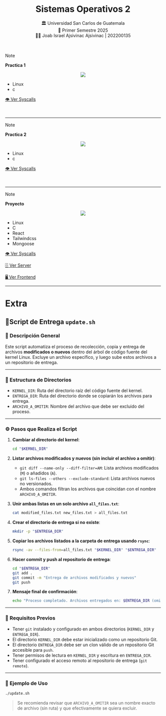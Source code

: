 <h1 align="center">Sistemas Operativos 2</h1>

<p align="center"></p>
<div align="center"> 🏛 Universidad San Carlos de Guatemala</div>
<div align="center"> 📆 Primer Semestre 2025</div>
<div align="center"> 🧑‍💼 Joab Israel Ajsivinac Ajsivinac | 202200135 </div>
<br/> 

<br/>

> [!NOTE]  
> **Practica 1**
>
> <div align="center" style="display:flex;justify-content:center;gap:20px"><img src="https://go-skill-icons.vercel.app/api/icons?i=linux,c" /></div>
> 
> * Linux
> * c
> 
> [👁 Ver Syscalls](https://github.com/J-Ajsivinac/KernelMonitorSuite/tree/main/linux-6.12.17/kernel/usac/practica1)

<br>

---


> [!NOTE]  
> **Practica 2**
>
> <div align="center" style="display:flex;justify-content:center;gap:20px"><img src="https://go-skill-icons.vercel.app/api/icons?i=linux,c" /></div>
> 
> * Linux
> * c
> 
> [👁 Ver Syscalls](https://github.com/J-Ajsivinac/KernelMonitorSuite/tree/main/linux-6.12.17/kernel/usac/practica2)

<br>

---


> [!NOTE]  
> **Proyecto**
>
> <div align="center" style="display:flex;justify-content:center;gap:20px"><img src="https://go-skill-icons.vercel.app/api/icons?i=linux,c,react,tailwindcss,mongoose," /></div>
> 
> * Linux
> * C
> * React
> * Tailwindcss
> * Mongoose
>
> [👁 Ver Syscalls](https://github.com/J-Ajsivinac/KernelMonitorSuite/tree/main/linux-6.12.17/kernel/usac/Proyecto)
>
> [🗄️ Ver Server](https://github.com/J-Ajsivinac/KernelMonitorSuite/tree/main/src/c-api-server)
>
> [🖥️ Ver Frontend](https://github.com/J-Ajsivinac/KernelMonitorSuite/tree/main/src/frontend)

---

# Extra

## 📄Script de Entrega `update.sh`

### 🧾 Descripción General

Este script automatiza el proceso de recolección, copia y entrega de archivos **modificados o nuevos** dentro del árbol de código fuente del kernel Linux. Excluye un archivo específico, y luego sube estos archivos a un repositorio de entrega.

---

### 📁 Estructura de Directorios

* `KERNEL_DIR`: Ruta del directorio raíz del código fuente del kernel.
* `ENTREGA_DIR`: Ruta del directorio donde se copiarán los archivos para entrega.
* `ARCHIVO_A_OMITIR`: Nombre del archivo que debe ser excluido del proceso.

---

### ⚙️ Pasos que Realiza el Script

1. **Cambiar al directorio del kernel**:

   ```bash
   cd "$KERNEL_DIR"
   ```

2. **Listar archivos modificados y nuevos (sin incluir el archivo a omitir)**:

   * `git diff --name-only --diff-filter=AM`: Lista archivos modificados (`M`) o añadidos (`A`).
   * `git ls-files --others --exclude-standard`: Lista archivos nuevos no versionados.
   * Ambos comandos filtran los archivos que coincidan con el nombre `ARCHIVO_A_OMITIR`.

3. **Unir ambas listas en un solo archivo `all_files.txt`**:

   ```bash
   cat modified_files.txt new_files.txt > all_files.txt
   ```

4. **Crear el directorio de entrega si no existe**:

   ```bash
   mkdir -p "$ENTREGA_DIR"
   ```

5. **Copiar los archivos listados a la carpeta de entrega usando `rsync`**:

   ```bash
   rsync -av --files-from=all_files.txt "$KERNEL_DIR" "$ENTREGA_DIR"
   ```

6. **Hacer commit y push al repositorio de entrega**:

   ```bash
   cd "$ENTREGA_DIR"
   git add .
   git commit -m "Entrega de archivos modificados y nuevos"
   git push
   ```

7. **Mensaje final de confirmación**:

   ```bash
   echo "Proceso completado. Archivos entregados en: $ENTREGA_DIR (omitiendo $ARCHIVO_A_OMITIR)"
   ```

---

### 📌 Requisitos Previos

* Tener `git` instalado y configurado en ambos directorios (`KERNEL_DIR` y `ENTREGA_DIR`).
* El directorio `KERNEL_DIR` debe estar inicializado como un repositorio Git.
* El directorio `ENTREGA_DIR` debe ser un clon válido de un repositorio Git accesible para `push`.
* Tener permisos de lectura en `KERNEL_DIR` y escritura en `ENTREGA_DIR`.
* Tener configurado el acceso remoto al repositorio de entrega (`git remote`).

---

### 📝 Ejemplo de Uso

```bash
./update.sh
```

> Se recomienda revisar que `ARCHIVO_A_OMITIR` sea un nombre exacto de archivo (sin ruta) y que efectivamente se quiera excluir.
